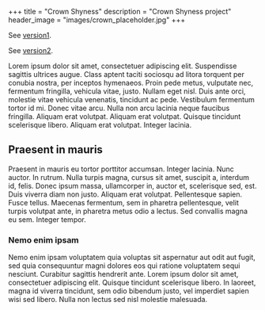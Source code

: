 +++
title = "Crown Shyness"
description = "Crown Shyness project"
header_image = "images/crown_placeholder.jpg"
+++

<!--more-->

See [version1](https://metaviz-code.netlify.app/src/crown-shyness/2.html).

See [version2](https://metaviz-code.netlify.app/src/crown-shyness/6/index.html).

Lorem ipsum dolor sit amet, consectetuer adipiscing elit. Suspendisse sagittis ultrices augue. Class aptent taciti sociosqu ad litora torquent per conubia nostra, per inceptos hymenaeos. Proin pede metus, vulputate nec, fermentum fringilla, vehicula vitae, justo. Nullam eget nisl. Duis ante orci, molestie vitae vehicula venenatis, tincidunt ac pede. Vestibulum fermentum tortor id mi. Donec vitae arcu. Nulla non arcu lacinia neque faucibus fringilla. Aliquam erat volutpat. Aliquam erat volutpat. Quisque tincidunt scelerisque libero. Aliquam erat volutpat. Integer lacinia.

## Praesent in mauris

Praesent in mauris eu tortor porttitor accumsan. Integer lacinia. Nunc auctor. In rutrum. Nulla turpis magna, cursus sit amet, suscipit a, interdum id, felis. Donec ipsum massa, ullamcorper in, auctor et, scelerisque sed, est. Duis viverra diam non justo. Aliquam erat volutpat. Pellentesque sapien. Fusce tellus. Maecenas fermentum, sem in pharetra pellentesque, velit turpis volutpat ante, in pharetra metus odio a lectus. Sed convallis magna eu sem. Integer tempor.


### Nemo enim ipsam

Nemo enim ipsam voluptatem quia voluptas sit aspernatur aut odit aut fugit, sed quia consequuntur magni dolores eos qui ratione voluptatem sequi nesciunt. Curabitur sagittis hendrerit ante. Lorem ipsum dolor sit amet, consectetuer adipiscing elit. Quisque tincidunt scelerisque libero. In laoreet, magna id viverra tincidunt, sem odio bibendum justo, vel imperdiet sapien wisi sed libero. Nulla non lectus sed nisl molestie malesuada.

